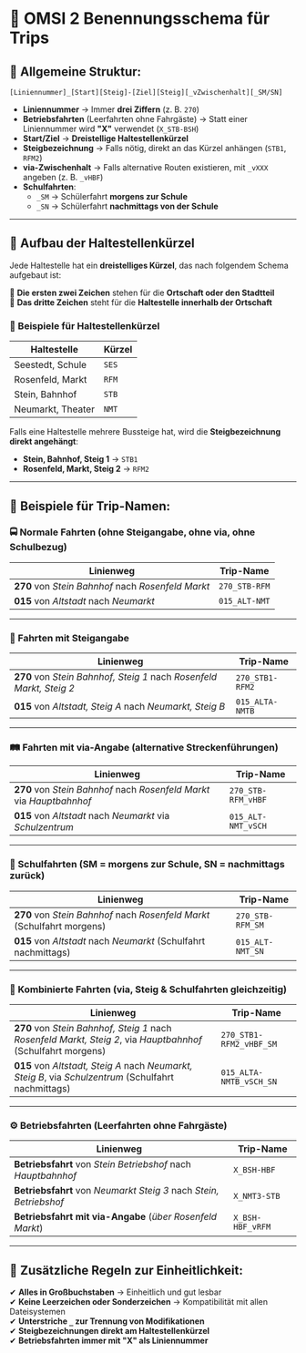 # **🚏 OMSI 2 Benennungsschema für Trips**  

## **🔹 Allgemeine Struktur:**  
`[Liniennummer]_[Start][Steig]-[Ziel][Steig][_vZwischenhalt][_SM/SN]`  

- **Liniennummer** → Immer **drei Ziffern** (z. B. `270`)  
- **Betriebsfahrten** (Leerfahrten ohne Fahrgäste) → Statt einer Liniennummer wird **"X"** verwendet (`X_STB-BSH`)  
- **Start/Ziel** → **Dreistellige Haltestellenkürzel**  
- **Steigbezeichnung** → Falls nötig, direkt an das Kürzel anhängen (`STB1`, `RFM2`)  
- **via-Zwischenhalt** → Falls alternative Routen existieren, mit `_vXXX` angeben (z. B. `_vHBF`)  
- **Schulfahrten**:  
  - `_SM` → Schülerfahrt **morgens zur Schule**  
  - `_SN` → Schülerfahrt **nachmittags von der Schule**  

---

## **🔹 Aufbau der Haltestellenkürzel**  
Jede Haltestelle hat ein **dreistelliges Kürzel**, das nach folgendem Schema aufgebaut ist:  

🔹 **Die ersten zwei Zeichen** stehen für die **Ortschaft oder den Stadtteil**  
🔹 **Das dritte Zeichen** steht für die **Haltestelle innerhalb der Ortschaft**  

### **🛑 Beispiele für Haltestellenkürzel**  
| Haltestelle  | Kürzel  |
|--------------|---------|
| Seestedt, Schule | `SES` |
| Rosenfeld, Markt | `RFM` |
| Stein, Bahnhof | `STB` |
| Neumarkt, Theater | `NMT` |

Falls eine Haltestelle mehrere Bussteige hat, wird die **Steigbezeichnung direkt angehängt**:  
- **Stein, Bahnhof, Steig 1** → `STB1`  
- **Rosenfeld, Markt, Steig 2** → `RFM2`  

---

## **🔹 Beispiele für Trip-Namen:**  

### **🚍 Normale Fahrten (ohne Steigangabe, ohne via, ohne Schulbezug)**  
| Linienweg  | Trip-Name  |
|------------|-----------|
| **270** von *Stein Bahnhof* nach *Rosenfeld Markt*  | `270_STB-RFM`  |
| **015** von *Altstadt* nach *Neumarkt*  | `015_ALT-NMT`  |

---

### **🚏 Fahrten mit Steigangabe**  
| Linienweg  | Trip-Name  |
|------------|-----------|
| **270** von *Stein Bahnhof, Steig 1* nach *Rosenfeld Markt, Steig 2*  | `270_STB1-RFM2`  |
| **015** von *Altstadt, Steig A* nach *Neumarkt, Steig B*  | `015_ALTA-NMTB`  |

---

### **🛤 Fahrten mit via-Angabe (alternative Streckenführungen)**  
| Linienweg  | Trip-Name  |
|------------|-----------|
| **270** von *Stein Bahnhof* nach *Rosenfeld Markt* via *Hauptbahnhof*  | `270_STB-RFM_vHBF`  |
| **015** von *Altstadt* nach *Neumarkt* via *Schulzentrum*  | `015_ALT-NMT_vSCH`  |

---

### **🏫 Schulfahrten (SM = morgens zur Schule, SN = nachmittags zurück)**  
| Linienweg  | Trip-Name  |
|------------|-----------|
| **270** von *Stein Bahnhof* nach *Rosenfeld Markt* (Schulfahrt morgens)  | `270_STB-RFM_SM`  |
| **015** von *Altstadt* nach *Neumarkt* (Schulfahrt nachmittags)  | `015_ALT-NMT_SN`  |

---

### **🔀 Kombinierte Fahrten (via, Steig & Schulfahrten gleichzeitig)**  
| Linienweg  | Trip-Name  |
|------------|-----------|
| **270** von *Stein Bahnhof, Steig 1* nach *Rosenfeld Markt, Steig 2*, via *Hauptbahnhof* (Schulfahrt morgens)  | `270_STB1-RFM2_vHBF_SM`  |
| **015** von *Altstadt, Steig A* nach *Neumarkt, Steig B*, via *Schulzentrum* (Schulfahrt nachmittags)  | `015_ALTA-NMTB_vSCH_SN`  |

---

### **⚙ Betriebsfahrten (Leerfahrten ohne Fahrgäste)**  
| Linienweg  | Trip-Name  |
|------------|-----------|
| **Betriebsfahrt** von *Stein Betriebshof* nach *Hauptbahnhof*  | `X_BSH-HBF`  |
| **Betriebsfahrt** von *Neumarkt Steig 3* nach *Stein, Betriebshof*  | `X_NMT3-STB`  |
| **Betriebsfahrt mit via-Angabe** (*über Rosenfeld Markt*)  | `X_BSH-HBF_vRFM`  |

---

## **📌 Zusätzliche Regeln zur Einheitlichkeit:**  
✔ **Alles in Großbuchstaben** → Einheitlich und gut lesbar  
✔ **Keine Leerzeichen oder Sonderzeichen** → Kompatibilität mit allen Dateisystemen  
✔ **Unterstriche `_` zur Trennung von Modifikationen**  
✔ **Steigbezeichnungen direkt am Haltestellenkürzel**  
✔ **Betriebsfahrten immer mit "X" als Liniennummer**  
